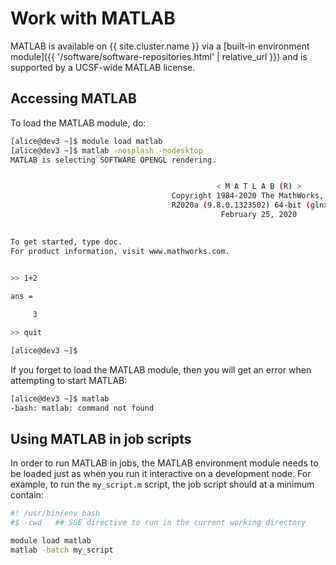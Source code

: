 # Work with MATLAB

MATLAB is available on {{ site.cluster.name }} via a [built-in environment module]({{ '/software/software-repositories.html' | relative_url }}) and is supported by a UCSF-wide MATLAB license.

## Accessing MATLAB

To load the MATLAB module, do:

```sh
[alice@dev3 ~]$ module load matlab
[alice@dev3 ~]$ matlab -nosplash -nodesktop
MATLAB is selecting SOFTWARE OPENGL rendering.


                                              < M A T L A B (R) >
                                    Copyright 1984-2020 The MathWorks, Inc.
                                    R2020a (9.8.0.1323502) 64-bit (glnxa64)
                                               February 25, 2020

 
To get started, type doc.
For product information, visit www.mathworks.com.
 

>> 1+2

ans =

     3

>> quit

[alice@dev3 ~]$ 
```


If you forget to load the MATLAB module, then you will get an error when attempting to start MATLAB:

```sh
[alice@dev3 ~]$ matlab
-bash: matlab: command not found
```


## Using MATLAB in job scripts

In order to run MATLAB in jobs, the MATLAB environment module needs to be loaded just as when you run it interactive on a development node.  For example, to run the `my_script.m` script, the job script should at a minimum contain:

```sh
#! /usr/bin/env bash
#$ -cwd   ## SGE directive to run in the current working directory

module load matlab
matlab -batch my_script
```
